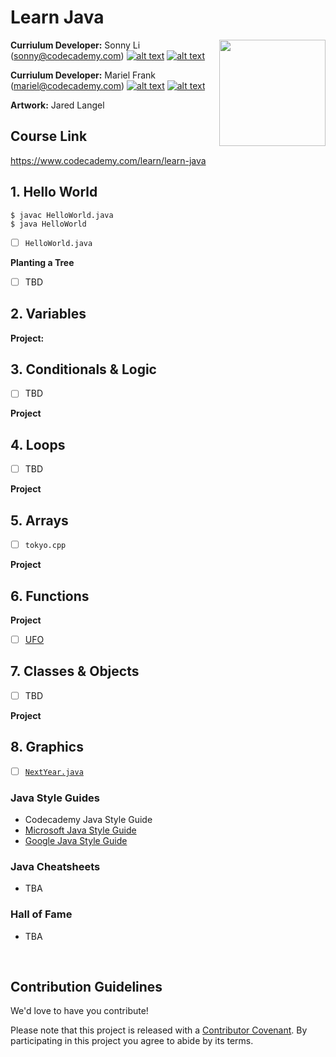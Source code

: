# Learn Java

<a href="https://www.codecademy.com" target="_blank"><img src="https://github.com/Codecademy/learn-cpp/blob/master/logo.png" align="right" width=170;></a>

<!-- [![](https://img.shields.io/badge/language-English-blue.svg)](./README.md) -->

**Curriulum Developer:** Sonny Li (sonny@codecademy.com) [![alt text][1]][1.1] [![alt text][6]][6.1]

<!-- links to social media icons -->

<!-- icons without padding -->

[1]: http://i.imgur.com/wWzX9uB.png (twitter icon without padding)
[2]: http://i.imgur.com/fep1WsG.png (facebook icon without padding)
[3]: http://i.imgur.com/VlgBKQ9.png (google plus icon without padding)
[4]: http://i.imgur.com/jDRp47c.png (tumblr icon without padding)
[5]: http://i.imgur.com/Vvy3Kru.png (dribbble icon without padding)
[6]: http://i.imgur.com/9I6NRUm.png (github icon without padding)

<!-- links to social media accounts -->

[1.1]: http://www.twitter.com/sonnynomnom
[6.1]: http://www.github.com/sonnynomnom

[1.2]: http://www.twitter.com/marielsmusings
[6.2]: http://www.github.com/marielfrank

**Curriulum Developer:** Mariel Frank (mariel@codecademy.com) [![alt text][1]][1.2] [![alt text][6]][6.2]

**Artwork:** Jared Langel

## Course Link ##

https://www.codecademy.com/learn/learn-java

## 1. Hello World ##

```
$ javac HelloWorld.java
$ java HelloWorld
```

- [ ] `HelloWorld.java`

**Planting a Tree**

- [ ] TBD

## 2. Variables ##

**Project:**

## 3. Conditionals & Logic ##

- [ ] TBD

**Project**

## 4. Loops ##

- [ ] TBD

**Project**

## 5. Arrays ##

- [ ] `tokyo.cpp`

**Project**

## 6. Functions ##

**Project**

- [ ] [UFO](6-functions)

## 7. Classes & Objects ##

- [ ] TBD

**Project**

## 8. Graphics ##

- [ ] [`NextYear.java`](9-graphics/NextYear.java)

### Java Style Guides ###

* Codecademy Java Style Guide
* [Microsoft Java Style Guide](https://github.com/Microsoft/AirSim/blob/master/docs/coding_guidelines.md)
* [Google Java Style Guide](https://google.github.io/styleguide/cppguide.html)

### Java Cheatsheets ###

* TBA

### Hall of Fame ###

* TBA

<br>

## Contribution Guidelines

We'd love to have you contribute! 

Please note that this project is released with a [Contributor Covenant](https://www.contributor-covenant.org).
By participating in this project you agree to abide by its terms.

